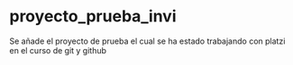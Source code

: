 # proyecto_prueba_invi
Se añade el proyecto de prueba el cual se ha estado trabajando con platzi en el curso de git y github
